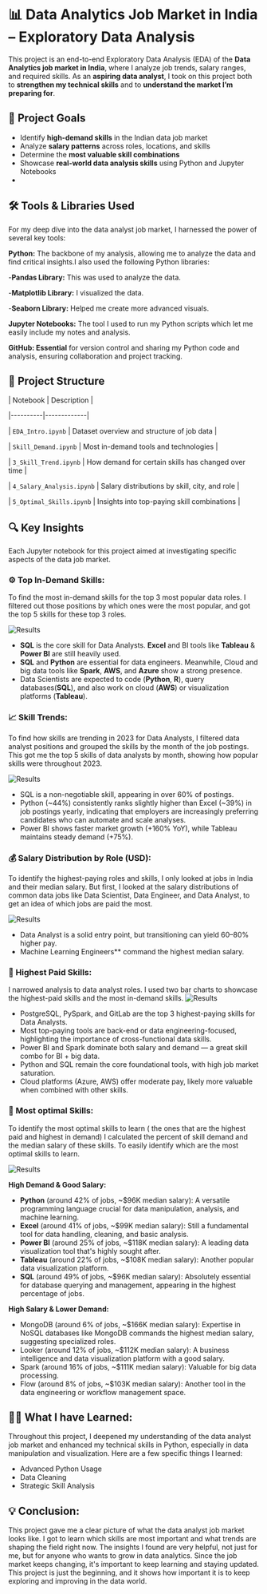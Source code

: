 # 📊 Data Analytics Job Market in India – Exploratory Data Analysis

This project is an end-to-end Exploratory Data Analysis (EDA) of the **Data Analytics job market in India**, where I analyze job trends, salary ranges, and required skills. As an **aspiring data analyst**, I took on this project both to **strengthen my technical skills** and to **understand the market I’m preparing for**.

## 🎯 Project Goals

- Identify **high-demand skills** in the Indian data job market
- Analyze **salary patterns** across roles, locations, and skills
- Determine the **most valuable skill combinations**
- Showcase **real-world data analysis skills** using Python and Jupyter Notebooks
- 
## 🛠️ Tools & Libraries Used

For my deep dive into the data analyst job market, I harnessed the power of several key tools:

**Python:** The backbone of my analysis, allowing me to analyze the data and find critical insights.I also used the following Python libraries:

  -**Pandas Library:** This was used to analyze the data.
  
  -**Matplotlib Library:** I visualized the data.
  
  -**Seaborn Library:** Helped me create more advanced visuals.

**Jupyter Notebooks:** The tool I used to run my Python scripts which let me easily include my notes and analysis.

**GitHub: Essential** for version control and sharing my Python code and analysis, ensuring collaboration and project tracking.

## 📁 Project Structure

| Notebook | Description |

|----------|-------------|

| `EDA_Intro.ipynb` | Dataset overview and structure of job data |

| `Skill_Demand.ipynb` | Most in-demand tools and technologies |

| `3_Skill_Trend.ipynb` | How demand for certain skills has changed over time |

| `4_Salary_Analysis.ipynb` | Salary distributions by skill, city, and role |

| `5_Optimal_Skills.ipynb` | Insights into top-paying skill combinations | 

## 🔍 Key Insights 
Each Jupyter notebook for this project aimed at investigating specific aspects of the data job market.
### ⚙️ Top In-Demand Skills:

To find the most in-demand skills for the top 3 most popular data roles. I filtered out those positions by which ones were the most popular, and got the top 5 skills for these top 3 roles. 

![Results](images/Images/6_%25%20Skill%20Counts.png)

- **SQL** is the core skill for Data Analysts. **Excel** and BI tools like **Tableau** & **Power BI** are still heavily used.
- **SQL** and **Python** are essential for data engineers. Meanwhile, Cloud and big data tools like **Spark**, **AWS**, and **Azure** show a strong presence.
- Data Scientists are expected to code (**Python**, **R**), query databases(**SQL**), and also work on cloud (**AWS**) or visualization platforms (**Tableau**).

### 📈 Skill Trends:

To find how skills are trending in 2023 for Data Analysts, I filtered data analyst positions and grouped the skills by the month of the job postings. This got me the top 5 skills of data analysts by month, showing how popular skills were throughout 2023.

![Results](images/Images/8_%25%20Top%20Skills.png)

- SQL is a non-negotiable skill, appearing in over 60% of postings.
- Python (~44%) consistently ranks slightly higher than Excel (~39%) in job postings yearly, indicating that employers are increasingly preferring candidates who can automate and scale analyses.
- Power BI shows faster market growth (+160% YoY), while Tableau maintains steady demand (+75%).


### 💰 Salary Distribution by Role (USD):
To identify the highest-paying roles and skills, I only looked at jobs in India and their median salary. But first, I looked at the salary distributions of common data jobs like Data Scientist, Data Engineer, and Data Analyst, to get an idea of which jobs are paid the most.

![Results](images/Images/9_Salary%20Distribution.png)

- Data Analyst is a solid entry point, but transitioning can yield 60–80% higher pay.
- Machine Learning Engineers** command the highest median salary.
  
### 💼 Highest Paid Skills:

I narrowed analysis to data analyst roles. I used two bar charts to showcase the highest-paid skills and the most in-demand skills.
![Results](images/Images/10_Highest%20Paid%20Skills.png)

- PostgreSQL, PySpark, and GitLab are the top 3 highest-paying skills for Data Analysts.
- Most top-paying tools are back-end or data engineering-focused, highlighting the importance of cross-functional data skills.
- Power BI and Spark dominate both salary and demand — a great skill combo for BI + big data.
- Python and SQL remain the core foundational tools, with high job market saturation.
- Cloud platforms (Azure, AWS) offer moderate pay, likely more valuable when combined with other skills.

### 🔹 Most optimal Skills:

To identify the most optimal skills to learn ( the ones that are the highest paid and highest in demand) I calculated the percent of skill demand and the median salary of these skills. To easily identify which are the most optimal skills to learn.

![Results](images/Images/11_Optimal%20Skills.png)

**High Demand & Good Salary:**
- **Python** (around 42% of jobs, ~$96K median salary): A versatile programming language crucial for data manipulation, analysis, and machine learning.
- **Excel** (around 41% of jobs, ~$99K median salary): Still a fundamental tool for data handling, cleaning, and basic analysis.
- **Power BI** (around 25% of jobs, ~$118K median salary): A leading data visualization tool that's highly sought after.
- **Tableau** (around 22% of jobs, ~$108K median salary): Another popular data visualization platform.
- **SQL** (around 49% of jobs, ~$96K median salary): Absolutely essential for database querying and management, appearing in the highest percentage of jobs.

**High Salary & Lower Demand:**
- MongoDB (around 6% of jobs, ~$166K median salary): Expertise in NoSQL databases like MongoDB commands the highest median salary, suggesting specialized roles.
- Looker (around 12% of jobs, ~$112K median salary): A business intelligence and data visualization platform with a good salary.
- Spark (around 16% of jobs, ~$111K median salary): Valuable for big data processing.
- Flow (around 8% of jobs, ~$103K median salary): Another tool in the data engineering or workflow management space.

## 👩‍💻 What I have Learned:
Throughout this project, I deepened my understanding of the data analyst job market and enhanced my technical skills in Python, especially in data manipulation and visualization. Here are a few specific things I learned:
 - Advanced Python Usage
 - Data Cleaning
 - Strategic Skill Analysis

## 💡 Conclusion:
This project gave me a clear picture of what the data analyst job market looks like. I got to learn which skills are most important and what trends are shaping the field right now. The insights I found are very helpful, not just for me, but for anyone who wants to grow in data analytics. Since the job market keeps changing, it's important to keep learning and staying updated. This project is just the beginning, and it shows how important it is to keep exploring and improving in the data world.


  


